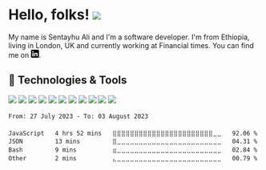 # Hello, folks! <img src="https://raw.githubusercontent.com/MartinHeinz/MartinHeinz/master/wave.gif" width="30px">

My name is Sentayhu Ali and I'm a software developer. I'm from Ethiopia, living in London, UK and currently working at Financial times. You can find me on [![LinkedIn][1.1]][2].

## 🔧 Technologies & Tools
![](https://img.shields.io/badge/JavaScript-F7DF1E?style=for-the-badge&logo=javascript&logoColor=black)
![](https://img.shields.io/badge/Node.js-43853D?style=for-the-badge&logo=node.js&logoColor=white)
![](https://img.shields.io/badge/Rust-000000?style=for-the-badge&logo=rust&logoColor=white)
![](https://img.shields.io/badge/Express.js-404D59?style=for-the-badge)
![](https://img.shields.io/badge/PostgreSQL-316192?style=for-the-badge&logo=postgresql&logoColor=white)
![](https://img.shields.io/badge/MongoDB-4EA94B?style=for-the-badge&logo=mongodb&logoColor=white)
![](https://img.shields.io/badge/Heroku-430098?style=for-the-badge&logo=heroku&logoColor=white)
![](https://img.shields.io/badge/React-20232A?style=for-the-badge&logo=react&logoColor=61DAFB)
![](https://img.shields.io/badge/GitHub-100000?style=for-the-badge&logo=github&logoColor=white)
![](https://img.shields.io/badge/Cloud-AWS-informational?style=flat&logo=digitalocean&logoColor=white&color=2bbc8a)
![](https://img.shields.io/badge/Query-GraphQL-informational?style=flat&logo=digitalocean&logoColor=white&color=2bbc8a)

<!--START_SECTION:waka-->

```txt
From: 27 July 2023 - To: 03 August 2023

JavaScript   4 hrs 52 mins   ⣿⣿⣿⣿⣿⣿⣿⣿⣿⣿⣿⣿⣿⣿⣿⣿⣿⣿⣿⣿⣿⣿⣿⣀⣀   92.06 %
JSON         13 mins         ⣿⣀⣀⣀⣀⣀⣀⣀⣀⣀⣀⣀⣀⣀⣀⣀⣀⣀⣀⣀⣀⣀⣀⣀⣀   04.31 %
Bash         9 mins          ⣶⣀⣀⣀⣀⣀⣀⣀⣀⣀⣀⣀⣀⣀⣀⣀⣀⣀⣀⣀⣀⣀⣀⣀⣀   02.84 %
Other        2 mins          ⣄⣀⣀⣀⣀⣀⣀⣀⣀⣀⣀⣀⣀⣀⣀⣀⣀⣀⣀⣀⣀⣀⣀⣀⣀   00.79 %
```

<!--END_SECTION:waka-->

<!-- links to social media icons -->

<!-- icons without padding -->
[1.1]: https://github.com/sentayhuJo/sentayhuJo/blob/master/linkedin-3-16.png (LinkedIn icon without padding)


<!-- links to your social media accounts -->

[1]: https://github.com/sentayhuJo
[2]: https://www.linkedin.com/in/sentayhu/


<!-- Resources -->
<!-- Icons: https://simpleicons.org/ -->
<!-- GitHub Stats: https://github.com/anuraghazra/github-readme-stats -->
<!-- Emojis: https://emojipedia.org/emoji/ -->
<!-- HTML Emojis: https://www.fileformat.info/index.htm -->
<!-- Shields: https://shields.io/ -->
<!-- Awesome GitHub Profile README: https://github.com/abhisheknaiidu/awesome-github-profile-readme -->
